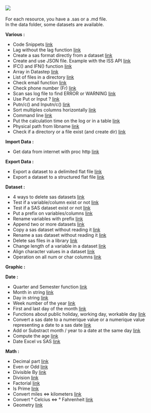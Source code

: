 
![](https://support.sas.com/images/SAS_TPTK_logo.gif)
---

For each resource, you have a .sas or a .md file.  
In the data folder, some datasets are available.  

**Various :**  

- Code Snippets [link](https://github.com/NicoDupont/Resources/blob/master/SAS/Snippets)
- Lag without the lag function [link](https://github.com/NicoDupont/Resources/blob/master/SAS/Various/lag_without_lag_function.md)
- Create a sas format directly from a dataset [link](https://github.com/NicoDupont/Resources/blob/master/SAS/Various/create_format_with_a_dataset.md)
- Create and use JSON file. Example with the ISS API [link](https://github.com/NicoDupont/Resources/blob/master/SAS/Various/use_the_json_format.sas)
- IFC() and IFN() function [link](https://github.com/NicoDupont/Resources/blob/master/SAS/Various/ifc_and_ifn_function.sas)
- Array in Datastep [link](https://github.com/NicoDupont/Resources/blob/master/SAS/Various/an_array_in_a_datastep.sas)
- List of files in a directory [link](https://github.com/NicoDupont/Resources/blob/master/SAS/Various/list_of_files_in_a_directory.sas)
- Check email function [link](https://github.com/NicoDupont/Resources/blob/master/SAS/Various/check_email_function.sas)
- Check phone number (Fr) [link](https://github.com/NicoDupont/Resources/blob/master/SAS/Various/check_phone_number.sas)
- Scan sas log file to find ERROR or WARNING [link](https://github.com/NicoDupont/Resources/blob/master/SAS/Various/scan_log.sas)
- Use Put or Input ? [link](https://github.com/NicoDupont/Resources/blob/master/SAS/Various/put_or_input.md)
- Putn/c() and Inputn/c() [link](https://github.com/NicoDupont/Resources/blob/master/SAS/Various/putnc_and_inputnc.sas)
- Sort multiples columns horizontally [link](https://github.com/NicoDupont/Resources/blob/master/SAS/Various/sort_multiples_columns_horizontally.sas)
- Command line [link](https://github.com/NicoDupont/Resources/blob/master/SAS/Various/command_line.sas)
- Put the calculation time on the log or in a table [link](https://github.com/NicoDupont/Resources/blob/master/SAS/Various/prog_calculation_time.sas)
- Physical path from libname [link](https://github.com/NicoDupont/Resources/blob/master/SAS/Various/physical_path_from_libname.sas)
- Check if a directory or a file exist (and create dir) [link](https://github.com/NicoDupont/Resources/blob/master/SAS/Various/directory_or_file_exist.sas)

**Import Data :**

- Get data from internet with proc http [link](https://github.com/NicoDupont/Resources/blob/master/SAS/ImportData/get_data_from_internet.sas)

**Export Data :**

- Export a dataset to a delimited flat file [link](https://github.com/NicoDupont/Resources/blob/master/SAS/ExportData/export_dataset_to_a_text_file.sas)
- Export a dataset to a structured flat file [link](https://github.com/NicoDupont/Resources/blob/master/SAS/ExportData/export_dataset_to_a_structured_flat_file.sas)


**Dataset :**  

- 4 ways to delete sas datasets [link](https://github.com/NicoDupont/Resources/blob/master/SAS/Dataset/delete_dataset.md)
- Test if a variable/column exist or not [link](https://github.com/NicoDupont/Resources/blob/master/SAS/Dataset/var_exist.md)
- Test if a SAS dataset exist or not [link](https://github.com/NicoDupont/Resources/blob/master/SAS/Dataset/dataset_exist.sas)
- Put a prefix on variables/columns [link](https://github.com/NicoDupont/Resources/blob/master/SAS/Dataset/prefix_on_variable.sas)
- Rename variables with prefix [link](https://github.com/NicoDupont/Resources/blob/master/SAS/Dataset/rename_variables_with_prefix.sas)
- Append two or more datasets [link](https://github.com/NicoDupont/Resources/blob/master/SAS/Dataset/append_dataset.sas)
- Copy a sas dataset without reading it [link](https://github.com/NicoDupont/Resources/blob/master/SAS/Dataset/copy_dataset.sas)
- Rename a sas dataset without reading it [link](https://github.com/NicoDupont/Resources/blob/master/SAS/Dataset/rename_dataset.sas)
- Delete sas files in a library [link](https://github.com/NicoDupont/Resources/blob/master/SAS/Dataset/delete_sas_files_library.sas)
- Change length of a variable in a dataset [link](https://github.com/NicoDupont/Resources/blob/master/SAS/Dataset/change_length_dataset.sas)
- Align character values in a dataset [link](https://github.com/NicoDupont/Resources/blob/master/SAS/Dataset/align_character_values.sas)
- Operation on all num or char columns [link](https://github.com/NicoDupont/Resources/blob/master/SAS/Dataset/operation_on_all_num_or_char_column.sas)  

**Graphic :**  

**Date :**

- Quarter and Semester function [link](https://github.com/NicoDupont/Resources/blob/master/SAS/Date/quarter_and_semester_function.sas)
- Month  in string [link](https://github.com/NicoDupont/Resources/blob/master/SAS/Date/month.sas)
- Day in string [link](https://github.com/NicoDupont/Resources/blob/master/SAS/Date/day.sas)
- Week number of the year [link](https://github.com/NicoDupont/Resources/blob/master/SAS/Date/week_number.sas)
- First and last day of the month [link](https://github.com/NicoDupont/Resources/blob/master/SAS/Date/first_and_last_day_of_the_month.sas)
- Functions about public holiday, working day, workable day [link](https://github.com/NicoDupont/Resources/blob/master/SAS/Date/public_holiday_working_workable_day.sas)
- Convert a sas date to a numerique value or a numerique value representing a date to a sas date [link](https://github.com/NicoDupont/Resources/blob/master/SAS/Date/num_to_date_or_date_to_num.sas)
- Add or Substract month / year to a date at the same day [link](https://github.com/NicoDupont/Resources/blob/master/SAS/Date/add_month_year.sas)
- Compute the age [link](https://github.com/NicoDupont/Resources/blob/master/SAS/Date/compute_age.sas)
- Date Excel vs SAS [link](https://github.com/NicoDupont/Resources/blob/master/SAS/Date/excel_vs_sas.md)


**Math :**

- Decimal part [link](https://github.com/NicoDupont/Resources/blob/master/SAS/Math/decimal_part.sas)
- Even or Odd [link](https://github.com/NicoDupont/Resources/blob/master/SAS/Math/is_even_or_odd.sas)
- Divisible By [link](https://github.com/NicoDupont/Resources/blob/master/SAS/Math/is_divisible_by.sas)
- Division [link](https://github.com/NicoDupont/Resources/blob/master/SAS/Math/division.sas)
- Factorial [link](https://github.com/NicoDupont/Resources/blob/master/SAS/Math/factorial.sas)
- Is Prime [link](https://github.com/NicoDupont/Resources/blob/master/SAS/Math/is_prime.sas)
- Convert miles <=> kilometers [link](https://github.com/NicoDupont/Resources/blob/master/SAS/Math/convert_miles_kilometers.sas)
- Convert ° Celcius <=> ° Fahrenheit [link](https://github.com/NicoDupont/Resources/blob/master/SAS/Math/convert_celcius_fahrenheit.sas)
- Geometry [link](https://github.com/NicoDupont/Resources/blob/master/SAS/Math/geometry.sas)
